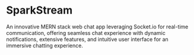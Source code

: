 # SparkStream
An innovative MERN stack web chat app leveraging Socket.io for real-time communication, offering seamless chat experience with dynamic notifications, extensive features, and intuitive user interface for an immersive chatting experience.
